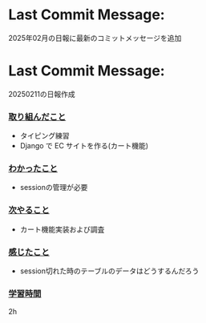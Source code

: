 # Last Commit Message:
2025年02月の日報に最新のコミットメッセージを追加

# Last Commit Message:
20250211の日報作成

### <u>取り組んだこと</u>
- タイピング練習
- Django で EC サイトを作る(カート機能)

### <u>わかったこと</u>
- sessionの管理が必要

### <u>次やること</u>
- カート機能実装および調査

### <u>感じたこと</u>
- session切れた時のテーブルのデータはどうするんだろう

### <u>学習時間</u>
2h
